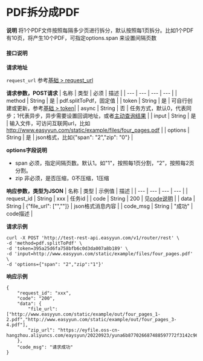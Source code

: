 # PDF拆分成PDF


**说明**
将1个PDF文件按照每隔多少页进行拆分，默认按照每1页拆分。比如1个PDF有10页，将产生10个PDF，可指定options.span 来设置间隔页数


#### 接口说明

**请求地址**

`request_url` 参考[基础 > request_url](/api/base.html#request-url)

**请求参数，POST请求**
| 名称 | 类型 | 必须 | 描述 |
| --- | --- | --- | --- |
| method | String | 是 | pdf.splitToPdf，固定值 |
| token | String | 是 | 可自行创建或更新，参考[基础 > token](/api/base.html#token)|
| async | String | 否 | 任务方式，默认0，代表同步；1代表异步，异步需要设置回调地址，或者[主动查询结果](/api/pdf.task-result.html) |
| input | String | 是 | 输入文件，可访问互联网url，比如 http://www.easyyun.com/static/example/files/four_pages.pdf |
| options | String | 是 | json格式，比如{"span": "2","zip": "0"} |

**options字段说明**

- span 必须，指定间隔页数。默认1。如"1"，按照每1页分割，“2”，按照每2页分割。
- zip 非必须，是否压缩，0不压缩，1压缩


**响应参数，类型为JSON**
| 名称 | 类型 | 示例值 | 描述 |
| --- | --- | --- | --- |
| request_id | String | xxx | 任务id |
| code | String | 200 | 见[code说明](/api/code.html) |
| data | String | {"file_url": ["",""]} | json格式消息内容 |
| code_msg | String | "成功" | code描述 |

**请求示例**
```shell
curl -X POST 'http://test-rest-api.easyyun.com/v1/router/rest' \
-d 'method=pdf.splitToPdf' \
-d 'token=395a25d6fa758bfb6c0d3da007a8b189' \
-d 'input=http://www.easyyun.com/static/example/files/four_pages.pdf' \
-d 'options={"span": "2","zip":"1"}'
```

**响应示例**
```shell
{
	"request_id": "xxx",
	"code": "200",
	"data": {
		"file_url": ["http://www.easyyun.com/static/example/out/four_pages_1-2.pdf","http://www.easyyun.com/static/example/out/four_pages_3-4.pdf"],
		"zip_url": "https://eyfile.oss-cn-hangzhou.aliyuncs.com/eaysyun/20220923/yuna6b877026687488597772f3142c960c5fourpages.zip"
	},
	"code_msg": "请求成功"
}
```
